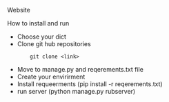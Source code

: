 Website 

How to install and run

- Choose your dict
- Clone git hub repositories
    ```
        git clone <link>
    ```
- Move to manage.py and reqerements.txt file
- Create your envirirment
- Install requeerments (pip install -r reqerements.txt)
- run server (python manage.py rubserver)
  
